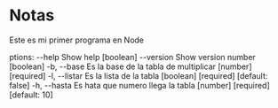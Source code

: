 # Notas

Este es mi primer programa en Node

ptions:
      --help     Show help                                             [boolean]
      --version  Show version number                                   [boolean]
  -b, --base     Es la base de la tabla de multiplicar       [number] [required]
  -l, --listar   Es la lista de la tabla   [boolean] [required] [default: false]
  -h, --hasta    Es hata que numero llega la tabla
                                               [number] [required] [default: 10]